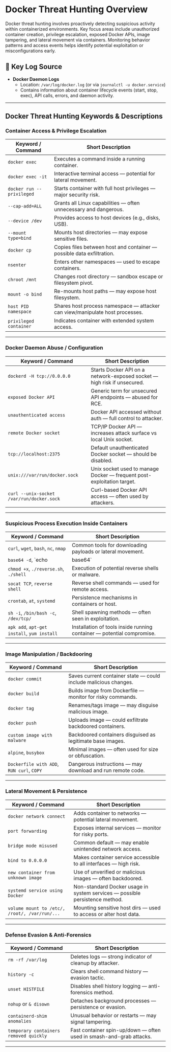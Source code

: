 # Docker Threat Hunting Overview

Docker threat hunting involves proactively detecting suspicious activity within containerized environments. Key focus areas include unauthorized container creation, privilege escalation, exposed Docker APIs, image tampering, and lateral movement via containers. Monitoring behavior patterns and access events helps identify potential exploitation or misconfigurations early.

## 📄 Key Log Source
- **Docker Daemon Logs**
  - Location: `/var/log/docker.log` (or via `journalctl -u docker.service`)
  - Contains information about container lifecycle events (start, stop, exec), API calls, errors, and daemon activity.

---

## Docker Threat Hunting Keywords & Descriptions

### Container Access & Privilege Escalation

| **Keyword / Command**       | **Short Description**                                                              |
|-----------------------------|-------------------------------------------------------------------------------------|
| `docker exec`               | Executes a command inside a running container.                                     |
| `docker exec -it`           | Interactive terminal access — potential for lateral movement.                      |
| `docker run --privileged`   | Starts container with full host privileges — major security risk.                  |
| `--cap-add=ALL`             | Grants all Linux capabilities — often unnecessary and dangerous.                   |
| `--device /dev`             | Provides access to host devices (e.g., disks, USB).                                |
| `--mount type=bind`         | Mounts host directories — may expose sensitive files.                              |
| `docker cp`                 | Copies files between host and container — possible data exfiltration.              |
| `nsenter`                   | Enters other namespaces — used to escape containers.                               |
| `chroot /mnt`               | Changes root directory — sandbox escape or filesystem pivot.                       |
| `mount -o bind`             | Re-mounts host paths — may expose host filesystem.                                 |
| `host PID namespace`        | Shares host process namespace — attacker can view/manipulate host processes.       |
| `privileged container`      | Indicates container with extended system access.                                   |

---

### Docker Daemon Abuse / Configuration

| **Keyword / Command**                  | **Short Description**                                                                      |
|----------------------------------------|---------------------------------------------------------------------------------------------|
| `dockerd -H tcp://0.0.0.0`             | Starts Docker API on a network-exposed socket — high risk if unsecured.                    |
| `exposed Docker API`                   | Generic term for unsecured API endpoints — abused for RCE.                                 |
| `unauthenticated access`               | Docker API accessed without auth — full control to attacker.                               |
| `remote Docker socket`                 | TCP/IP Docker API — increases attack surface vs local Unix socket.                         |
| `tcp://localhost:2375`                 | Default unauthenticated Docker socket — should be disabled.                                |
| `unix:///var/run/docker.sock`          | Unix socket used to manage Docker — frequent post-exploitation target.                     |
| `curl --unix-socket /var/run/docker.sock` | Curl-based Docker API access — often used by attackers.                               |

---

### Suspicious Process Execution Inside Containers

| **Keyword / Command**                  | **Short Description**                                                                      |
|----------------------------------------|---------------------------------------------------------------------------------------------|
| `curl`, `wget`, `bash`, `nc`, `nmap`   | Common tools for downloading payloads or lateral movement.                                 |
| `base64 -d`, `echo <payload> | base64` | Obfuscation and decoding of malicious scripts.                                              |
| `chmod +x`, `./reverse.sh`, `./shell`  | Execution of potential reverse shells or malware.                                           |
| `socat TCP`, `reverse shell`           | Reverse shell commands — used for remote access.                                            |
| `crontab`, `at`, `systemd`             | Persistence mechanisms in containers or host.                                               |
| `sh -i`, `/bin/bash -c`, `/dev/tcp/`   | Shell spawning methods — often seen in exploitation.                                        |
| `apk add`, `apt-get install`, `yum install` | Installation of tools inside running container — potential compromise.                  |

---

### Image Manipulation / Backdooring

| **Keyword / Command**                 | **Short Description**                                                                       |
|---------------------------------------|----------------------------------------------------------------------------------------------|
| `docker commit`                       | Saves current container state — could include malicious changes.                            |
| `docker build`                        | Builds image from Dockerfile — monitor for risky commands.                                  |
| `docker tag`                          | Renames/tags image — may disguise malicious image.                                          |
| `docker push`                         | Uploads image — could exfiltrate backdoored containers.                                     |
| `custom image with malware`           | Backdoored containers disguised as legitimate base images.                                  |
| `alpine`, `busybox`                   | Minimal images — often used for size or obfuscation.                                        |
| `Dockerfile with ADD`, `RUN curl`, `COPY` | Dangerous instructions — may download and run remote code.                             |

---

### Lateral Movement & Persistence

| **Keyword / Command**                 | **Short Description**                                                                       |
|---------------------------------------|----------------------------------------------------------------------------------------------|
| `docker network connect`              | Adds container to networks — potential lateral movement.                                    |
| `port forwarding`                     | Exposes internal services — monitor for risky ports.                                        |
| `bridge mode misused`                 | Common default — may enable unintended network access.                                      |
| `bind to 0.0.0.0`                     | Makes container service accessible to all interfaces — high risk.                           |
| `new container from unknown image`    | Use of unverified or malicious images — often backdoored.                                   |
| `systemd service using Docker`        | Non-standard Docker usage in system services — possible persistence method.                 |
| `volume mount to /etc/, /root/, /var/run/...` | Mounting sensitive host dirs — used to access or alter host data.                    |

---

### Defense Evasion & Anti-Forensics

| **Keyword / Command**                | **Short Description**                                                                       |
|--------------------------------------|----------------------------------------------------------------------------------------------|
| `rm -rf /var/log`                    | Deletes logs — strong indicator of cleanup by attacker.                                     |
| `history -c`                         | Clears shell command history — evasion tactic.                                               |
| `unset HISTFILE`                     | Disables shell history logging — anti-forensics method.                                     |
| `nohup` or `& disown`                | Detaches background processes — persistence or evasion.                                     |
| `containerd-shim anomalies`          | Unusual behavior or restarts — may signal tampering.                                        |
| `temporary containers removed quickly` | Fast container spin-up/down — often used in smash-and-grab attacks.                       |

---

